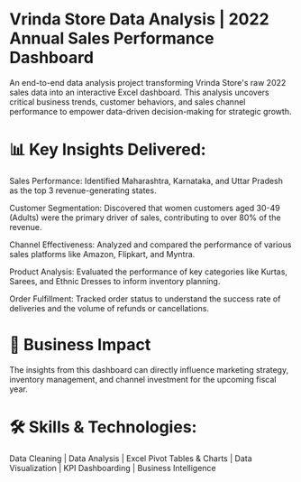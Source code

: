 # Vrinda Store Data Analysis | 2022 Annual Sales Performance Dashboard

An end-to-end data analysis project transforming Vrinda Store's raw 2022 sales data into an interactive Excel dashboard. This analysis uncovers critical business trends, customer behaviors, and sales channel performance to empower data-driven decision-making for strategic growth.

# 📊 Key Insights Delivered:

Sales Performance: Identified Maharashtra, Karnataka, and Uttar Pradesh as the top 3 revenue-generating states.

Customer Segmentation: Discovered that women customers aged 30-49 (Adults) were the primary driver of sales, contributing to over 80% of the revenue.

Channel Effectiveness: Analyzed and compared the performance of various sales platforms like Amazon, Flipkart, and Myntra.

Product Analysis: Evaluated the performance of key categories like Kurtas, Sarees, and Ethnic Dresses to inform inventory planning.

Order Fulfillment: Tracked order status to understand the success rate of deliveries and the volume of refunds or cancellations.

# 💼 Business Impact
The insights from this dashboard can directly influence marketing strategy, inventory management, and channel investment for the upcoming fiscal year.

# 🛠️ Skills & Technologies:
Data Cleaning | Data Analysis | Excel Pivot Tables & Charts | Data Visualization | KPI Dashboarding | Business Intelligence
